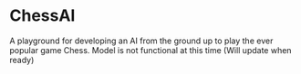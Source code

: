 # ChessAI
A playground for developing an AI from the ground up to play the ever popular game Chess. Model is not functional at this time (Will update when ready)
